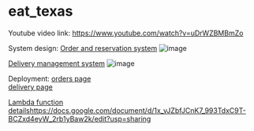 # eat_texas
    
Youtube video link: https://www.youtube.com/watch?v=uDrWZBMBmZo

System design:
    [Order and reservation system](https://lucid.app/lucidchart/2d6fc8b7-ec23-4a56-9214-e12a74e61952/edit?viewport_loc=-4945%2C-1773%2C12537%2C7325%2C0_0&invitationId=inv_0095528a-1fb3-42a0-aedb-751954e37552)  ![image](https://github.com/sash7410/eat_texas/assets/40574545/91e0711f-7b03-4e6b-a18f-2f3d123f6794)
       
[Delivery management system](https://lucid.app/lucidchart/fdf32f98-2848-41d0-a753-924b5628c602/edit?viewport_loc=-645%2C-1585%2C5744%2C3356%2C0_0&invitationId=inv_898eabb4-eacb-4096-9ab9-02f73389bdda)
![image](https://github.com/sash7410/eat_texas/assets/40574545/2a75cbca-0e62-4042-b9e8-5319ad80e817)



Deployment:
    [orders page](https://kocavs.github.io/Cloud_Project/)                                                                                                                                                            
    [delivery page](https://kocavs.github.io/eat-nyc-delivery/)

[Lambda function details](https://docs.google.com/document/d/1x_vJZbfJCnK7_993TdxC9T-BCZxd4eyW_2rb1yBaw2k/edit?usp=sharing)https://docs.google.com/document/d/1x_vJZbfJCnK7_993TdxC9T-BCZxd4eyW_2rb1yBaw2k/edit?usp=sharing




